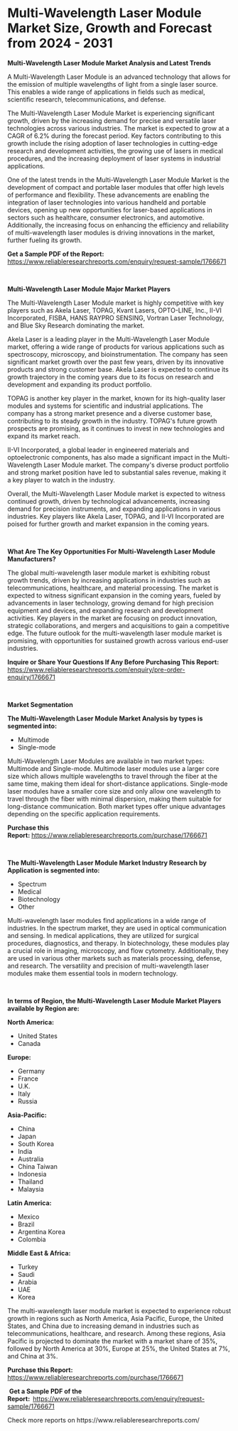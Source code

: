 <p><h1>Multi-Wavelength Laser Module Market Size, Growth and Forecast from 2024 - 2031</h1></p><p><strong>Multi-Wavelength Laser Module Market Analysis and Latest Trends</strong></p>
<p><p>A Multi-Wavelength Laser Module is an advanced technology that allows for the emission of multiple wavelengths of light from a single laser source. This enables a wide range of applications in fields such as medical, scientific research, telecommunications, and defense.</p><p>The Multi-Wavelength Laser Module Market is experiencing significant growth, driven by the increasing demand for precise and versatile laser technologies across various industries. The market is expected to grow at a CAGR of 6.2% during the forecast period. Key factors contributing to this growth include the rising adoption of laser technologies in cutting-edge research and development activities, the growing use of lasers in medical procedures, and the increasing deployment of laser systems in industrial applications.</p><p>One of the latest trends in the Multi-Wavelength Laser Module Market is the development of compact and portable laser modules that offer high levels of performance and flexibility. These advancements are enabling the integration of laser technologies into various handheld and portable devices, opening up new opportunities for laser-based applications in sectors such as healthcare, consumer electronics, and automotive. Additionally, the increasing focus on enhancing the efficiency and reliability of multi-wavelength laser modules is driving innovations in the market, further fueling its growth.</p></p>
<p><strong>Get a Sample PDF of the Report:&nbsp;</strong> <a href="https://www.reliableresearchreports.com/enquiry/request-sample/1766671">https://www.reliableresearchreports.com/enquiry/request-sample/1766671</a></p>
<p>&nbsp;</p>
<p><strong>Multi-Wavelength Laser Module Major Market Players</strong></p>
<p><p>The Multi-Wavelength Laser Module market is highly competitive with key players such as Akela Laser, TOPAG, Kvant Lasers, OPTO-LINE, Inc., II-VI Incorporated, FISBA, HANS RAYPRO SENSING, Vortran Laser Technology, and Blue Sky Research dominating the market.</p><p>Akela Laser is a leading player in the Multi-Wavelength Laser Module market, offering a wide range of products for various applications such as spectroscopy, microscopy, and bioinstrumentation. The company has seen significant market growth over the past few years, driven by its innovative products and strong customer base. Akela Laser is expected to continue its growth trajectory in the coming years due to its focus on research and development and expanding its product portfolio.</p><p>TOPAG is another key player in the market, known for its high-quality laser modules and systems for scientific and industrial applications. The company has a strong market presence and a diverse customer base, contributing to its steady growth in the industry. TOPAG's future growth prospects are promising, as it continues to invest in new technologies and expand its market reach.</p><p>II-VI Incorporated, a global leader in engineered materials and optoelectronic components, has also made a significant impact in the Multi-Wavelength Laser Module market. The company's diverse product portfolio and strong market position have led to substantial sales revenue, making it a key player to watch in the industry.</p><p>Overall, the Multi-Wavelength Laser Module market is expected to witness continued growth, driven by technological advancements, increasing demand for precision instruments, and expanding applications in various industries. Key players like Akela Laser, TOPAG, and II-VI Incorporated are poised for further growth and market expansion in the coming years.</p></p>
<p>&nbsp;</p>
<p><strong>What Are The Key Opportunities For Multi-Wavelength Laser Module Manufacturers?</strong></p>
<p><p>The global multi-wavelength laser module market is exhibiting robust growth trends, driven by increasing applications in industries such as telecommunications, healthcare, and material processing. The market is expected to witness significant expansion in the coming years, fueled by advancements in laser technology, growing demand for high precision equipment and devices, and expanding research and development activities. Key players in the market are focusing on product innovation, strategic collaborations, and mergers and acquisitions to gain a competitive edge. The future outlook for the multi-wavelength laser module market is promising, with opportunities for sustained growth across various end-user industries.</p></p>
<p><strong>Inquire or Share Your Questions If Any Before Purchasing This Report:</strong> <a href="https://www.reliableresearchreports.com/enquiry/pre-order-enquiry/1766671">https://www.reliableresearchreports.com/enquiry/pre-order-enquiry/1766671</a></p>
<p>&nbsp;</p>
<p><strong>Market Segmentation</strong></p>
<p><strong>The Multi-Wavelength Laser Module Market Analysis by types is segmented into:</strong></p>
<p><ul><li>Multimode</li><li>Single-mode</li></ul></p>
<p><p>Multi-Wavelength Laser Modules are available in two market types: Multimode and Single-mode. Multimode laser modules use a larger core size which allows multiple wavelengths to travel through the fiber at the same time, making them ideal for short-distance applications. Single-mode laser modules have a smaller core size and only allow one wavelength to travel through the fiber with minimal dispersion, making them suitable for long-distance communication. Both market types offer unique advantages depending on the specific application requirements.</p></p>
<p><strong>Purchase this Report:&nbsp;</strong><a href="https://www.reliableresearchreports.com/purchase/1766671">https://www.reliableresearchreports.com/purchase/1766671</a></p>
<p>&nbsp;</p>
<p><strong>The Multi-Wavelength Laser Module Market Industry Research by Application is segmented into:</strong></p>
<p><ul><li>Spectrum</li><li>Medical</li><li>Biotechnology</li><li>Other</li></ul></p>
<p><p>Multi-wavelength laser modules find applications in a wide range of industries. In the spectrum market, they are used in optical communication and sensing. In medical applications, they are utilized for surgical procedures, diagnostics, and therapy. In biotechnology, these modules play a crucial role in imaging, microscopy, and flow cytometry. Additionally, they are used in various other markets such as materials processing, defense, and research. The versatility and precision of multi-wavelength laser modules make them essential tools in modern technology.</p></p>
<p>&nbsp;</p>
<p><strong>In terms of Region, the Multi-Wavelength Laser Module Market Players available by Region are:</strong></p>
<p>
    <p> <strong> North America: </strong>
        <ul>
            <li>United States</li>
            <li>Canada</li>
        </ul>
        </p> 
    <p> <strong> Europe: </strong>
        <ul>
            <li>Germany</li>
            <li>France</li>
            <li>U.K.</li>
            <li>Italy</li>
            <li>Russia</li>
        </ul>
        </p> 
    <p> <strong> Asia-Pacific: </strong>
        <ul>
            <li>China</li>
            <li>Japan</li>
            <li>South Korea</li>
            <li>India</li>
            <li>Australia</li>
            <li>China Taiwan</li>
            <li>Indonesia</li>
            <li>Thailand</li>
            <li>Malaysia</li>
        </ul>
        </p> 
    <p> <strong> Latin America: </strong>
        <ul>
            <li>Mexico</li>
            <li>Brazil</li>
            <li>Argentina Korea</li>
            <li>Colombia</li>
        </ul>
        </p> 
    <p> <strong> Middle East & Africa: </strong>
        <ul>
            <li>Turkey</li>
            <li>Saudi</li>
            <li>Arabia</li>
            <li>UAE</li>
            <li>Korea</li>
        </ul>
    </p>
    </p>
<p><p>The multi-wavelength laser module market is expected to experience robust growth in regions such as North America, Asia Pacific, Europe, the United States, and China due to increasing demand in industries such as telecommunications, healthcare, and research. Among these regions, Asia Pacific is projected to dominate the market with a market share of 35%, followed by North America at 30%, Europe at 25%, the United States at 7%, and China at 3%.</p></p>
<p><strong>Purchase this Report: </strong><a href="https://www.reliableresearchreports.com/purchase/1766671">https://www.reliableresearchreports.com/purchase/1766671</a></p>
<p>&nbsp;<strong>Get a Sample PDF of the Report:&nbsp;&nbsp;</strong><a href="https://www.reliableresearchreports.com/enquiry/request-sample/1766671">https://www.reliableresearchreports.com/enquiry/request-sample/1766671</a></p>
<p><strong></strong></p>
<p>Check more reports on https://www.reliableresearchreports.com/</p>